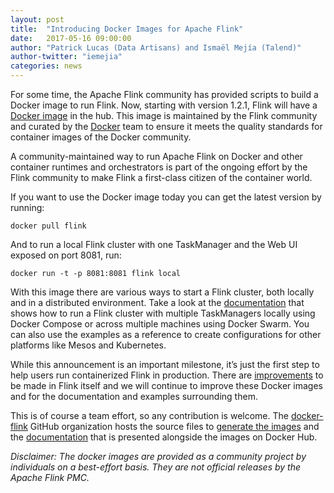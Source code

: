 ```yaml
---
layout: post
title:  "Introducing Docker Images for Apache Flink"
date:   2017-05-16 09:00:00
author: "Patrick Lucas (Data Artisans) and Ismaël Mejía (Talend)"
author-twitter: "iemejia"
categories: news
---
```


For some time, the Apache Flink community has provided scripts to build a Docker image to run Flink. Now, starting with version 1.2.1, Flink will have a [Docker image](https://hub.docker.com/r/_/flink/) in the hub. This image is maintained by the Flink community and curated by the [Docker](https://github.com/docker-library/official-images) team to ensure it meets the quality standards for container images of the Docker community.

A community-maintained way to run Apache Flink on Docker and other container runtimes and orchestrators is part of the ongoing effort by the Flink community to make Flink a first-class citizen of the container world.

If you want to use the Docker image today you can get the latest version by running:

	docker pull flink

And to run a local Flink cluster with one TaskManager and the Web UI exposed on port 8081, run:

	docker run -t -p 8081:8081 flink local

With this image there are various ways to start a Flink cluster, both locally and in a distributed environment. Take a look at the [documentation](https://hub.docker.com/r/_/flink/) that shows how to run a Flink cluster with multiple TaskManagers locally using Docker Compose or across multiple machines using Docker Swarm. You can also use the examples as a reference to create configurations for other platforms like Mesos and Kubernetes.

While this announcement is an important milestone, it’s just the first step to help users run containerized Flink in production. There are [improvements](https://issues.apache.org/jira/issues/?jql=project%20%3D%20FLINK%20AND%20component%20%3D%20Docker%20AND%20resolution%20%3D%20Unresolved%20ORDER%20BY%20due%20ASC%2C%20priority%20DESC%2C%20created%20ASC) to be made in Flink itself and we will continue to improve these Docker images and for the documentation and examples surrounding them.

This is of course a team effort, so any contribution is welcome. The [docker-flink](https://github.com/docker-flink) GitHub organization hosts the source files to [generate the images](https://github.com/docker-flink/docker-flink) and the [documentation](https://github.com/docker-flink/docs/tree/master/flink) that is presented alongside the images on Docker Hub.

*Disclaimer: The docker images are provided as a community project by individuals on a best-effort basis. They are not official releases by the Apache Flink PMC.*